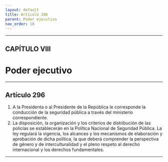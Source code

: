 ```yaml
---
layout: default
title: Artículo 296
parent: Poder ejecutivo
nav_order: 18
---
```


---

## CAPÍTULO VIII
# Poder ejecutivo

---

## Artículo 296

1. A la Presidenta o al Presidente de la República le corresponde la conducción de la seguridad pública a través del ministerio correspondiente.
2. La disposición, la organización y los criterios de distribución de las policías se establecerán en la Política Nacional de Seguridad Pública. La ley regulará la vigencia, los alcances y los mecanismos de elaboración y aprobación de dicha política, la que deberá comprender la perspectiva de género y de interculturalidad y el pleno respeto al derecho internacional y los derechos fundamentales.

---